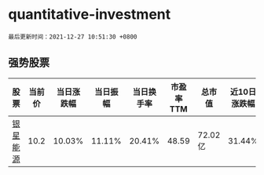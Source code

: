 # quantitative-investment

`最后更新时间：2021-12-27 10:51:30 +0800`

## 强势股票

|股票|当前价|当日涨跌幅|当日振幅|当日换手率|市盈率TTM|总市值|近10日涨跌幅|
|----|----|----|----|----|----|----|----|
|[银星能源](https://xueqiu.com/S/SZ000862)|10.2|10.03%|11.11%|20.41%|48.59|72.02亿|31.44%|
